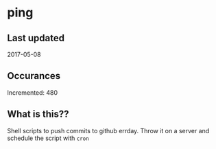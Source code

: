 # ping

## Last updated
2017-05-08

## Occurances
Incremented: 480

## What is this??
Shell scripts to push commits to github errday. Throw it on a server and schedule the script with `cron`


